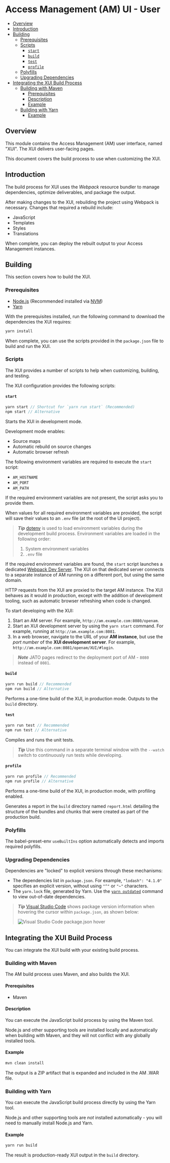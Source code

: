 <!--
 * The contents of this file are subject to the terms of the Common Development and
 * Distribution License (the License). You may not use this file except in compliance with the
 * License.
 *
 * You can obtain a copy of the License at legal/CDDLv1.0.txt. See the License for the
 * specific language governing permission and limitations under the License.
 *
 * When distributing Covered Software, include this CDDL Header Notice in each file and include
 * the License file at legal/CDDLv1.0.txt. If applicable, add the following below the CDDL
 * Header, with the fields enclosed by brackets [] replaced by your own identifying
 * information: "Portions copyright [year] [name of copyright owner]".
 *
 * Copyright 2025 ForgeRock AS.
-->
<!--
  Copyright 2015-2025 Ping Identity Corporation. All Rights Reserved

 ! This code is to be used exclusively in connection with Ping Identity
 ! Corporation software or services. Ping Identity Corporation only offers
 ! such software or services to legal entities who have entered into a
 ! binding license agreement with Ping Identity Corporation.
-->

# Access Management (AM) UI - User <!-- omit in toc -->

- [Overview](#overview)
- [Introduction](#introduction)
- [Building](#building)
  - [Prerequisites](#prerequisites)
  - [Scripts](#scripts)
    - [`start`](#start)
    - [`build`](#build)
    - [`test`](#test)
    - [`profile`](#profile)
  - [Polyfills](#polyfills)
  - [Upgrading Dependencies](#upgrading-dependencies)
- [Integrating the XUI Build Process](#integrating-the-xui-build-process)
  - [Building with Maven](#building-with-maven)
    - [Prerequisites](#prerequisites-1)
    - [Description](#description)
    - [Example](#example)
  - [Building with Yarn](#building-with-yarn)
    - [Example](#example-1)

## Overview

This module contains the Access Management (AM) user interface, named "XUI". The XUI delivers user-facing pages.

This document covers the build process to use when customizing the XUI.

## Introduction

The build process for XUI uses the *Webpack* resource bundler to manage dependencies, optimize deliverables, and package the output.

After making changes to the XUI, rebuilding the project using Webpack is necessary. Changes that required a rebuild include:

- JavaScript
- Templates
- Styles
- Translations

When complete, you can deploy the rebuilt output to your Access Management instances.

## Building

This section covers how to build the XUI.

### Prerequisites

- [Node.js][nodejs] (Recommended installed via [NVM][github-nvm])
- [Yarn][yarn]

With the prerequisites installed, run the following command to download the dependencies the XUI requires:

```sh
yarn install
```

When complete, you can use the scripts provided in the `package.json` file to build and run the XUI.

### Scripts

The XUI provides a number of scripts to help when customizing, building, and testing.

The XUI configuration provides the following scripts:

#### `start`

```js
yarn start // Shortcut for `yarn run start` (Recommended)
npm start // Alternative
```

Starts the XUI in development mode.

Development mode enables:

- Source maps
- Automatic rebuild on source changes
- Automatic browser refresh

The following environment variables are required to execute the `start` script:

- `AM_HOSTNAME`
- `AM_PORT`
- `AM_PATH`

If the required environment variables are not present, the script asks you to provide them.

When values for all required environment variables are provided, the script will save their values to an `.env` file (at the root of the UI project).

> ***Tip***
> [dotenv][github-dotenv] is used to load environment variables during the development build process. Environment variables are loaded in the following order:
> 1) System environment variables
> 1) `.env` file

If the required environment variables are found, the `start` script launches a dedicated [Webpack Dev Server][github-webpack-dev-server]. The XUI on that dedicated server connects to a separate instance of AM running on a different port, but using the same domain.

HTTP requests from the XUI are proxied to the target AM instance. The XUI behaves as it would in production, except with the addition of development tooling, such as automatic browser refreshing when code is changed.

To start developing with the XUI:
1. Start an AM server.
   For example, `http://am.example.com:8080/openam`.
2. Start an XUI development server by using the `yarn start` command.
   For example, running at `http://am.example.com:8081`.
3. In a web browser, navigate to the URL of your **AM instance**, but use the _port number_ of the **XUI development server**.
   For example, `http://am.example.com:8081/openam/XUI/#login`.

> ***Note***
JATO pages redirect to the deployment port of AM - `8080` instead of `8081`.

#### `build`

```js
yarn run build // Recommended
npm run build // Alternative
```

Performs a one-time build of the XUI, in production mode. Outputs to the `build` directory.

#### `test`

```js
yarn run test // Recommended
npm run test // Alternative
```

Compiles and runs the unit tests.

> ***Tip***
> Use this command in a separate terminal window with the `--watch` switch to continuously run tests while developing.

#### `profile`

```js
yarn run profile // Recommended
npm run profile // Alternative
```

Performs a one-time build of the XUI, in production mode, with profiling enabled.

Generates a report in the `build` directory named `report.html` detailing the structure of the bundles and chunks that were created as part of the production build.

### Polyfills

The babel-preset-env `useBuiltIns` option automatically detects and imports required polyfills.

### Upgrading Dependencies

Dependencies are "locked" to explicit versions through these mechanisms:

- The dependencies list in `package.json`.
  For example, `"lodash": "4.1.0"` specifies an explicit version, without using `"^"` or `"~"` characters.
- The `yarn.lock` file, generated by Yarn.
  Use the [`yarn outdated`][yarn-outdated] command to view out-of-date dependencies.

> ***Tip***
> [Visual Studio Code][vscode] shows package version information when hovering the cursor within `package.json`, as shown below:
>
> ![Visual Studio Code package.json hover](./docs/vscode-package-json-versions.gif)

## Integrating the XUI Build Process

You can integrate the XUI build with your existing build process.

### Building with Maven

The AM build process uses Maven, and also builds the XUI.

#### Prerequisites

- Maven

#### Description

You can execute the JavaScript build process by using the Maven tool.

Node.js and other supporting tools are installed locally and automatically when building with Maven, and they will not conflict with any globally installed tools.

#### Example

```sh
mvn clean install
```
The output is a ZIP artifact that is expanded and included in the AM .WAR file.

### Building with Yarn

You can execute the JavaScript build process directly by using the Yarn tool.

Node.js and other supporting tools are *not* installed automatically - you will need to manually install Node.js and Yarn.

#### Example

```sh
yarn run build
```
The result is production-ready XUI output in the `build` directory.

[github-dotenv]: https://github.com/motdotla/dotenv
[github-nvm]: https://github.com/creationix/nvm
[github-webpack-dev-server]: https://github.com/webpack/webpack-dev-server
[nodejs]: https://nodejs.org/en
[vscode]: https://code.visualstudio.com
[yarn-outdated]: https://yarnpkg.com/lang/en/docs/cli/outdated
[yarn]: https://yarnpkg.com
